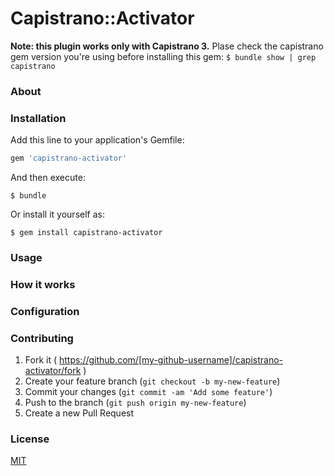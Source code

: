 # Capistrano::Activator

**Note: this plugin works only with Capistrano 3.** Plase check the capistrano
gem version you're using before installing this gem:
`$ bundle show | grep capistrano`

### About

### Installation

Add this line to your application's Gemfile:

```ruby
gem 'capistrano-activator'
```

And then execute:

    $ bundle

Or install it yourself as:

    $ gem install capistrano-activator

### Usage

### How it works

### Configuration

### Contributing

1. Fork it ( https://github.com/[my-github-username]/capistrano-activator/fork )
2. Create your feature branch (`git checkout -b my-new-feature`)
3. Commit your changes (`git commit -am 'Add some feature'`)
4. Push to the branch (`git push origin my-new-feature`)
5. Create a new Pull Request

### License

[MIT](LICENSE.md)
